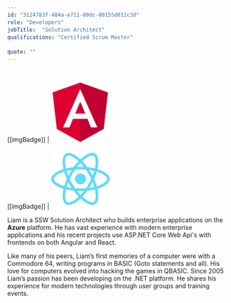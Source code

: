 ```yaml
---
id: "3124783f-484a-e711-80dc-00155d012c3d"
role: "Developers"
jobTitle:  "Solution Architect"
qualifications: "Certified Scrum Master"

quote: ""
---
```


<br/>

[[imgBadge]]
| ![angular.png](../badges/Developer-angular.png)

[[imgBadge]]
| ![react.png](../badges/Developer-react.png)

Liam is a SSW Solution Architect who builds enterprise applications on the **Azure** platform. He has vast experience with modern enterprise applications and his recent projects use ASP.NET Core Web Api's with frontends on both Angular and React.

Like many of his peers, Liam’s first memories of a computer were with a Commodore 64, writing programs in BASIC (Goto statements and all). His love for computers evolved into hacking the games in QBASIC. Since 2005 Liam’s passion has been developing on the .NET platform. He shares his experience for modern technologies through user groups and training events.
